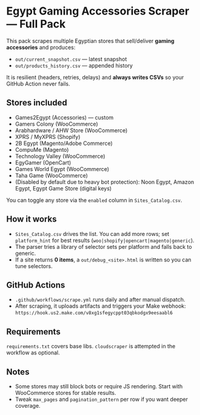 # Egypt Gaming Accessories Scraper — Full Pack

This pack scrapes multiple Egyptian stores that sell/deliver **gaming accessories** and produces:
- `out/current_snapshot.csv` — latest snapshot
- `out/products_history.csv` — appended history

It is resilient (headers, retries, delays) and **always writes CSVs** so your GitHub Action never fails.

## Stores included
- Games2Egypt (Accessories) — custom
- Gamers Colony (WooCommerce)
- Arabhardware / AHW Store (WooCommerce)
- XPRS / MyXPRS (Shopify)
- 2B Egypt (Magento/Adobe Commerce)
- CompuMe (Magento)
- Technology Valley (WooCommerce)
- EgyGamer (OpenCart)
- Games World Egypt (WooCommerce)
- Taha Game (WooCommerce)
- (Disabled by default due to heavy bot protection): Noon Egypt, Amazon Egypt, Egypt Game Store (digital keys)

You can toggle any store via the `enabled` column in `Sites_Catalog.csv`.

## How it works
- `Sites_Catalog.csv` drives the list. You can add more rows; set `platform_hint` for best results (`woo|shopify|opencart|magento|generic`).
- The parser tries a library of selector sets per platform and falls back to generic.
- If a site returns **0 items**, a `out/debug_<site>.html` is written so you can tune selectors.

## GitHub Actions
- `.github/workflows/scrape.yml` runs daily and after manual dispatch.
- After scraping, it uploads artifacts and triggers your Make webhook:
  `https://hook.us2.make.com/v8xg1sfegycppt03qbkodgx9eesaabl6`

## Requirements
`requirements.txt` covers base libs. `cloudscraper` is attempted in the workflow as optional.

## Notes
- Some stores may still block bots or require JS rendering. Start with WooCommerce stores for stable results.
- Tweak `max_pages` and `pagination_pattern` per row if you want deeper coverage.

